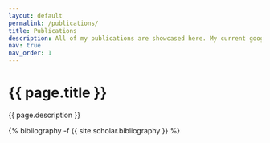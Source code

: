 ```yaml
---
layout: default
permalink: /publications/
title: Publications
description: All of my publications are showcased here. My current google scholar citation count is 159.
nav: true
nav_order: 1
---
```

<h1 class="post-title">{{ page.title }}</h1>
<p class="post-description">{{ page.description }}<br>
<!-- <hr> -->
<!-- _pages/publications.md -->
<div class="publications">

{% bibliography -f {{ site.scholar.bibliography }} %}

</div>
